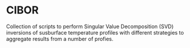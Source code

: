 # CIBOR

Collection of scripts to perform Singular Value Decomposition (SVD) inversions of susburface temperature profiles with different strategies to aggregate results from a number of profies.


